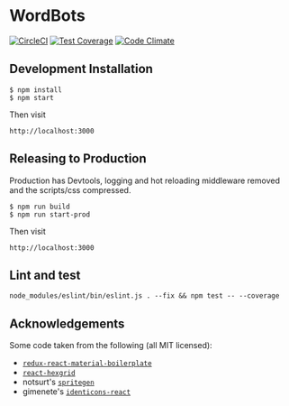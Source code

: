 # WordBots
[![CircleCI](https://circleci.com/gh/wordbots/wordbots-core.svg?style=svg)](https://circleci.com/gh/wordbots/wordbots-core)
[![Test Coverage](https://codeclimate.com/github/wordbots/wordbots-core/badges/coverage.svg)](https://codeclimate.com/github/wordbots/wordbots-core/coverage)
[![Code Climate](https://codeclimate.com/github/wordbots/wordbots-core/badges/gpa.svg)](https://codeclimate.com/github/wordbots/wordbots-core)

## Development Installation

```
$ npm install
$ npm start
```

Then visit
```
http://localhost:3000
```

## Releasing to Production

Production has Devtools, logging and hot reloading middleware removed and the scripts/css compressed.

```
$ npm run build
$ npm run start-prod
```

Then visit
```
http://localhost:3000
```

## Lint and test
```
node_modules/eslint/bin/eslint.js . --fix && npm test -- --coverage
```

## Acknowledgements

Some code taken from the following (all MIT licensed):

* [`redux-react-material-boilerplate`](https://github.com/WapGeaR/redux-react-material-boilerplate)
* [`react-hexgrid`](https://github.com/hellenic/react-hexgrid)
* notsurt's [`spritegen`](https://github.com/not-surt/spritegen)
* gimenete's [`identicons-react`](https://github.com/gimenete/identicons-react)
